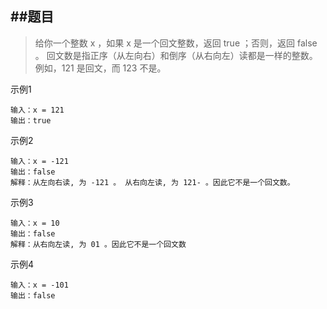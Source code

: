 
##题目
---
>给你一个整数 x ，如果 x 是一个回文整数，返回 true ；否则，返回 false 。
回文数是指正序（从左向右）和倒序（从右向左）读都是一样的整数。例如，121 是回文，而 123 不是。


示例1
```
输入：x = 121
输出：true
```
示例2
```
输入：x = -121
输出：false
解释：从左向右读, 为 -121 。 从右向左读, 为 121- 。因此它不是一个回文数。
```
示例3
```
输入：x = 10
输出：false
解释：从右向左读, 为 01 。因此它不是一个回文数
```
示例4
```
输入：x = -101
输出：false
```
